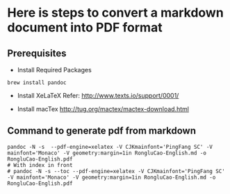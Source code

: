 # Here is steps to convert a markdown document into PDF format
## Prerequisites
* Install Required Packages
```
brew install pandoc
```
* Install XeLaTeX 
Refer: http://www.texts.io/support/0001/

* Install macTex
http://tug.org/mactex/mactex-download.html

## Command to generate pdf from markdown
```
pandoc -N -s  --pdf-engine=xelatex -V CJKmainfont='PingFang SC' -V mainfont='Monaco' -V geometry:margin=1in RongluCao-English.md -o RongluCao-English.pdf
# With index in front
# pandoc -N -s --toc --pdf-engine=xelatex -V CJKmainfont='PingFang SC' -V mainfont='Monaco' -V geometry:margin=1in RongluCao-English.md -o RongluCao-English.pdf
```
